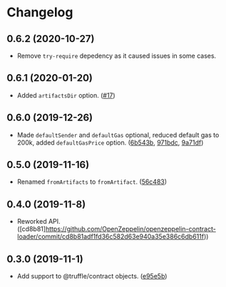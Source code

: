 # Changelog

## 0.6.2 (2020-10-27)
 * Remove `try-require` depedency as it caused issues in some cases.

## 0.6.1 (2020-01-20)
 * Added `artifactsDir` option. ([#17](https://github.com/OpenZeppelin/openzeppelin-contract-loader/pull/17))

## 0.6.0 (2019-12-26)
 * Made `defaultSender` and `defaultGas` optional, reduced default gas to 200k, added `defaultGasPrice` option. ([6b543b](https://github.com/OpenZeppelin/openzeppelin-contract-loader/commit/6b543b), [971bdc](https://github.com/OpenZeppelin/openzeppelin-contract-loader/commit/971bdc), [9a71df](https://github.com/OpenZeppelin/openzeppelin-contract-loader/commit/9a71df))

## 0.5.0 (2019-11-16)
 * Renamed `fromArtifacts` to `fromArtifact`. ([56c483](https://github.com/OpenZeppelin/openzeppelin-contract-loader/commit/56c483d37c8fa4f84a7eb7a6f21ca207c738a699))

## 0.4.0 (2019-11-8)
 * Reworked API. ([cd8b81]https://github.com/OpenZeppelin/openzeppelin-contract-loader/commit/cd8b81adf1fd36c582d63e940a35e386c6db611f))

## 0.3.0 (2019-11-1)
 * Add support to @truffle/contract objects. ([e95e5b](https://github.com/OpenZeppelin/openzeppelin-contract-loader/commit/e95e5b3499ae1cd55821be5073e1e43e52d9f976))

